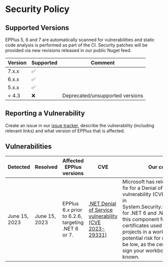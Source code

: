 # Security Policy

## Supported Versions

EPPlus 5, 6 and 7 are automatically scanned for vulnerabilities and static code analysis is performed as part of the CI. Security patches will be provided via new revisions released in our public Nuget feed.

| Version | Supported          | Comment            |
| ------- | ------------------ | ------------------ |
| 7.x.x   | :white_check_mark: |                    |
| 6.x.x   | :white_check_mark: |                    |
| 5.x.x   | :white_check_mark: |                    |
| < 4.3   | :x:                |Deprecated/unsupported versions|

## Reporting a Vulnerability

Create an issue in our [issue tracker](https://github.com/EPPlusSoftware/EPPlus/issues), describe the vulnerability (including relevant links) and what version of EPPlus that is affected.

## Vulnerabilities
|Detected|Resolved|Affected EPPlus versions|CVE|Our comment|Resolution|
|--------|--------| ----------------------|---|----------|----------|
|June 15, 2023|June 15, 2023|EPPlus 6.x prior to 6.2.6, targeting .NET 6 or 7.|[.NET Denial of Service vulnerability (CVE 2023-29331)](https://github.com/advisories/GHSA-555c-2p6r-68mm)|Microsoft has released a security fix for a Denial of Service vulnerability (CVE-2023-29331) in System.Security.Cryptography.Pkcs for .NET 6 and .NET 7. EPPlus uses this component for x509 certificates used when signing VBA projects in a workbook. The potential risk for most users should be low, as the certificates used to sign your workbooks are usually known.|Upgrade to EPPlus 6.2.6 or higher|
